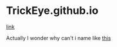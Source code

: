 # TrickEye.github.io

[link](_posts/2021-11-26-firstFile.md)

Actually I wonder why can't i name like [this](_posts/2021-10-12-TheTogglingBehaviorOfJ-KFlip-Flop.md)
